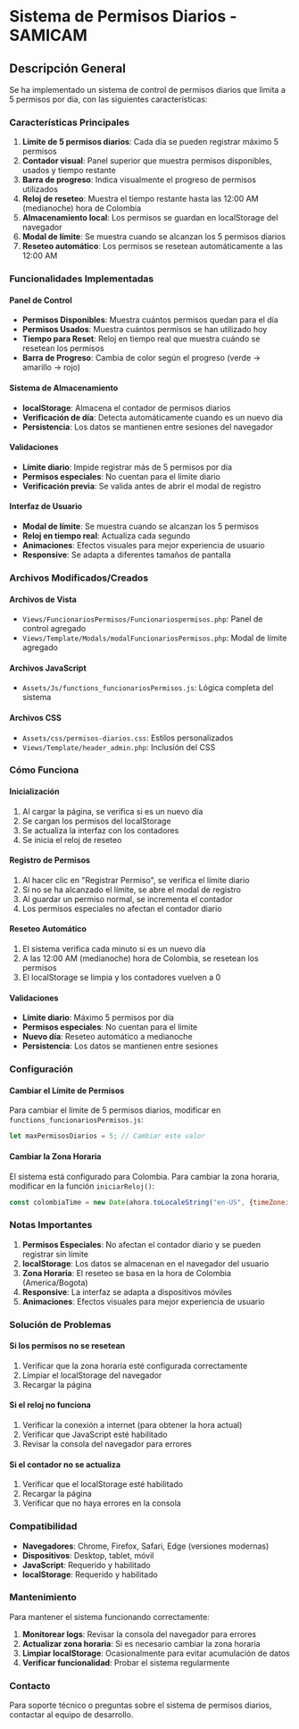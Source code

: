 # Sistema de Permisos Diarios - SAMICAM

## Descripción General

Se ha implementado un sistema de control de permisos diarios que limita a 5 permisos por día, con las siguientes características:

### Características Principales

1. **Límite de 5 permisos diarios**: Cada día se pueden registrar máximo 5 permisos
2. **Contador visual**: Panel superior que muestra permisos disponibles, usados y tiempo restante
3. **Barra de progreso**: Indica visualmente el progreso de permisos utilizados
4. **Reloj de reseteo**: Muestra el tiempo restante hasta las 12:00 AM (medianoche) hora de Colombia
5. **Almacenamiento local**: Los permisos se guardan en localStorage del navegador
6. **Modal de límite**: Se muestra cuando se alcanzan los 5 permisos diarios
7. **Reseteo automático**: Los permisos se resetean automáticamente a las 12:00 AM

### Funcionalidades Implementadas

#### Panel de Control
- **Permisos Disponibles**: Muestra cuántos permisos quedan para el día
- **Permisos Usados**: Muestra cuántos permisos se han utilizado hoy
- **Tiempo para Reset**: Reloj en tiempo real que muestra cuándo se resetean los permisos
- **Barra de Progreso**: Cambia de color según el progreso (verde → amarillo → rojo)

#### Sistema de Almacenamiento
- **localStorage**: Almacena el contador de permisos diarios
- **Verificación de día**: Detecta automáticamente cuando es un nuevo día
- **Persistencia**: Los datos se mantienen entre sesiones del navegador

#### Validaciones
- **Límite diario**: Impide registrar más de 5 permisos por día
- **Permisos especiales**: No cuentan para el límite diario
- **Verificación previa**: Se valida antes de abrir el modal de registro

#### Interfaz de Usuario
- **Modal de límite**: Se muestra cuando se alcanzan los 5 permisos
- **Reloj en tiempo real**: Actualiza cada segundo
- **Animaciones**: Efectos visuales para mejor experiencia de usuario
- **Responsive**: Se adapta a diferentes tamaños de pantalla

### Archivos Modificados/Creados

#### Archivos de Vista
- `Views/FuncionariosPermisos/Funcionariospermisos.php`: Panel de control agregado
- `Views/Template/Modals/modalFuncionariosPermisos.php`: Modal de límite agregado

#### Archivos JavaScript
- `Assets/Js/functions_funcionariosPermisos.js`: Lógica completa del sistema

#### Archivos CSS
- `Assets/css/permisos-diarios.css`: Estilos personalizados
- `Views/Template/header_admin.php`: Inclusión del CSS

### Cómo Funciona

#### Inicialización
1. Al cargar la página, se verifica si es un nuevo día
2. Se cargan los permisos del localStorage
3. Se actualiza la interfaz con los contadores
4. Se inicia el reloj de reseteo

#### Registro de Permisos
1. Al hacer clic en "Registrar Permiso", se verifica el límite diario
2. Si no se ha alcanzado el límite, se abre el modal de registro
3. Al guardar un permiso normal, se incrementa el contador
4. Los permisos especiales no afectan el contador diario

#### Reseteo Automático
1. El sistema verifica cada minuto si es un nuevo día
2. A las 12:00 AM (medianoche) hora de Colombia, se resetean los permisos
3. El localStorage se limpia y los contadores vuelven a 0

#### Validaciones
- **Límite diario**: Máximo 5 permisos por día
- **Permisos especiales**: No cuentan para el límite
- **Nuevo día**: Reseteo automático a medianoche
- **Persistencia**: Los datos se mantienen entre sesiones

### Configuración

#### Cambiar el Límite de Permisos
Para cambiar el límite de 5 permisos diarios, modificar en `functions_funcionariosPermisos.js`:

```javascript
let maxPermisosDiarios = 5; // Cambiar este valor
```

#### Cambiar la Zona Horaria
El sistema está configurado para Colombia. Para cambiar la zona horaria, modificar en la función `iniciarReloj()`:

```javascript
const colombiaTime = new Date(ahora.toLocaleString("en-US", {timeZone: "America/Bogota"}));
```

### Notas Importantes

1. **Permisos Especiales**: No afectan el contador diario y se pueden registrar sin límite
2. **localStorage**: Los datos se almacenan en el navegador del usuario
3. **Zona Horaria**: El reseteo se basa en la hora de Colombia (America/Bogota)
4. **Responsive**: La interfaz se adapta a dispositivos móviles
5. **Animaciones**: Efectos visuales para mejor experiencia de usuario

### Solución de Problemas

#### Si los permisos no se resetean
1. Verificar que la zona horaria esté configurada correctamente
2. Limpiar el localStorage del navegador
3. Recargar la página

#### Si el reloj no funciona
1. Verificar la conexión a internet (para obtener la hora actual)
2. Verificar que JavaScript esté habilitado
3. Revisar la consola del navegador para errores

#### Si el contador no se actualiza
1. Verificar que el localStorage esté habilitado
2. Recargar la página
3. Verificar que no haya errores en la consola

### Compatibilidad

- **Navegadores**: Chrome, Firefox, Safari, Edge (versiones modernas)
- **Dispositivos**: Desktop, tablet, móvil
- **JavaScript**: Requerido y habilitado
- **localStorage**: Requerido y habilitado

### Mantenimiento

Para mantener el sistema funcionando correctamente:

1. **Monitorear logs**: Revisar la consola del navegador para errores
2. **Actualizar zona horaria**: Si es necesario cambiar la zona horaria
3. **Limpiar localStorage**: Ocasionalmente para evitar acumulación de datos
4. **Verificar funcionalidad**: Probar el sistema regularmente

### Contacto

Para soporte técnico o preguntas sobre el sistema de permisos diarios, contactar al equipo de desarrollo. 